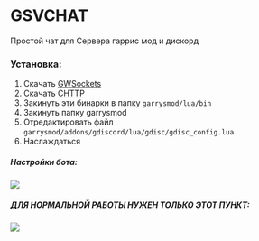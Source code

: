 # GSVCHAT
Простой чат для Сервера гаррис мод и дискорд

### Установка:
1) Скачать [GWSockets](https://github.com/FredyH/GWSockets/releases/latest)
2) Скачать [CHTTP](https://github.com/timschumi/gmod-chttp/releases/latest)
3) Закинуть эти бинарки в папку `garrysmod/lua/bin`
4) Закинуть папку garrysmod
5) Отредактировать файл `garrysmod/addons/gdiscord/lua/gdisc/gdisc_config.lua`
6) Наслаждаться


##### Настройки бота:
![](https://i.imgur.com/7nzHG6V.jpeg)

##### ДЛЯ НОРМАЛЬНОЙ РАБОТЫ НУЖЕН ТОЛЬКО ЭТОТ ПУНКТ:
![](https://i.imgur.com/TX6d1wK.jpeg)

